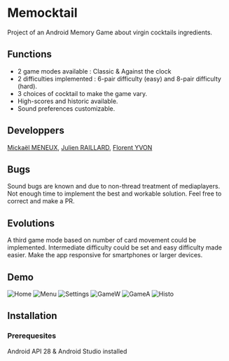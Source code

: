 # Memocktail
Project of an Android Memory Game about virgin cocktails ingredients.

## Functions
- 2 game modes available : Classic & Against the clock  
- 2 difficulties implemented : 6-pair difficulty (easy) and 8-pair difficulty (hard).  
- 3 choices of cocktail to make the game vary.  
- High-scores and historic available.  
- Sound preferences customizable.  

## Developpers
[Mickaël MENEUX](https://github.com/MickaMx), [Julien RAILLARD](https://github.com/jraillard), [Florent YVON](https://github.com/florentyvon)

## Bugs
Sound bugs are known and due to non-thread treatment of mediaplayers. Not enough time to implement the best and workable solution. Feel free to correct and make a PR.

## Evolutions
A third game mode based on number of card movement could be implemented. 
Intermediate difficulty could be set and easy difficulty made easier.
Make the app responsive for smartphones or larger devices.

## Demo
![Home](/demo/home.png)
![Menu](/demo/menu.png)
![Settings](/demo/settings.png)
![GameW](/demo/gamew.png)
![GameA](/demo/gamea.png)
![Histo](/demo/histo.png)

## Installation

### Prerequesites
Android API 28 & Android Studio installed
